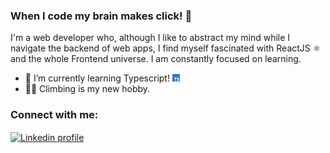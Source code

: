 ### When I code my brain makes click! 🧠



I'm a web developer who, although I like to abstract my mind while I navigate the backend of web apps, I find myself fascinated with ReactJS ⚛️ and the whole Frontend universe. I am constantly focused on learning. 

- 🌱 I’m currently learning Typescript! ![imagen](https://raw.githubusercontent.com/Dans182/Dans182/main/ts2.png)
- 🧗‍♂️ Climbing is my new hobby.


<h3 align="left">Connect with me:</h3>
<p align="left">
<a href="https://www.linkedin.com/in/danielgaiteiro/" target="blank"><img align="center" src="https://img.icons8.com/doodle/48/000000/linkedin--v2.png" alt="Linkedin profile" height="30" width="40" /></a>
</p>

<!--
**Dans182/Dans182** is a ✨ _special_ ✨ repository because its `README.md` (this file) appears on your GitHub profile.

Here are some ideas to get you started:

- 🔭 I’m currently working on ...
- 🌱 I’m currently learning ...
- 👯 I’m looking to collaborate on ...
- 🤔 I’m looking for help with ...
- 💬 Ask me about ...
- 📫 How to reach me: ...
- 😄 Pronouns: ...
- ⚡ Fun fact: ...
-->
